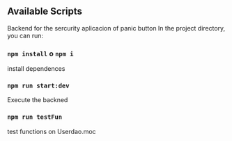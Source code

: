 ## Available Scripts
Backend  for the sercurity aplicacion of panic button 
In the project directory, you can run:


### `npm install`  o `npm i`

install dependences 



### `npm run start:dev`

Execute the backned 


### `npm run testFun  `

test functions on Userdao.moc 


